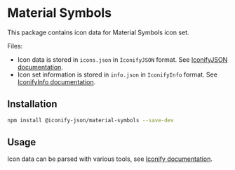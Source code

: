 # Material Symbols

This package contains icon data for Material Symbols icon set.

Files:

-   Icon data is stored in `icons.json` in `IconifyJSON` format. See [IconifyJSON documentation](https://docs.iconify.design/types/iconify-json.html).
-   Icon set information is stored in `info.json` in `IconifyInfo` format. See [IconifyInfo documentation](https://docs.iconify.design/types/iconify-info.html).

## Installation

```bash
npm install @iconify-json/material-symbols --save-dev
```

## Usage

Icon data can be parsed with various tools, see [Iconify documentation](https://docs.iconify.design/icons/json.html).
